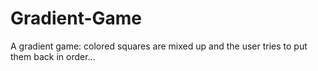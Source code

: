 # Gradient-Game
A gradient game: colored squares are mixed up and the user tries to put them back in order...
